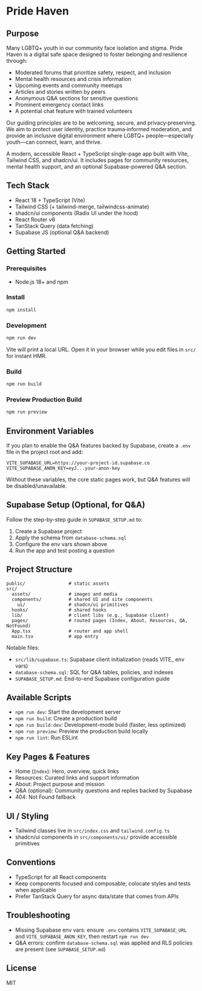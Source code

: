 # Pride Haven

## Purpose

Many LGBTQ+ youth in our community face isolation and stigma. Pride Haven is a digital safe space designed to foster belonging and resilience through:

- Moderated forums that prioritize safety, respect, and inclusion
- Mental health resources and crisis information
- Upcoming events and community meetups
- Articles and stories written by peers
- Anonymous Q&A sections for sensitive questions
- Prominent emergency contact links
- A potential chat feature with trained volunteers

Our guiding principles are to be welcoming, secure, and privacy‑preserving. We aim to protect user identity, practice trauma‑informed moderation, and provide an inclusive digital environment where LGBTQ+ people—especially youth—can connect, learn, and thrive.

A modern, accessible React + TypeScript single-page app built with Vite, Tailwind CSS, and shadcn/ui. It includes pages for community resources, mental health support, and an optional Supabase-powered Q&A section.


## Tech Stack

- React 18 + TypeScript (Vite)
- Tailwind CSS (+ tailwind-merge, tailwindcss-animate)
- shadcn/ui components (Radix UI under the hood)
- React Router v6
- TanStack Query (data fetching)
- Supabase JS (optional Q&A backend)

## Getting Started

### Prerequisites

- Node.js 18+ and npm

### Install

```bash
npm install
```

### Development

```bash
npm run dev
```

Vite will print a local URL. Open it in your browser while you edit files in `src/` for instant HMR.

### Build

```bash
npm run build
```

### Preview Production Build

```bash
npm run preview
```

## Environment Variables

If you plan to enable the Q&A features backed by Supabase, create a `.env` file in the project root and add:

```env
VITE_SUPABASE_URL=https://your-project-id.supabase.co
VITE_SUPABASE_ANON_KEY=eyJ...your-anon-key
```

Without these variables, the core static pages work, but Q&A features will be disabled/unavailable.

## Supabase Setup (Optional, for Q&A)

Follow the step-by-step guide in `SUPABASE_SETUP.md` to:

1. Create a Supabase project
2. Apply the schema from `database-schema.sql`
3. Configure the env vars shown above
4. Run the app and test posting a question

## Project Structure

```
public/                # static assets
src/
  assets/              # images and media
  components/          # shared UI and site components
    ui/                # shadcn/ui primitives
  hooks/               # shared hooks
  lib/                 # client libs (e.g., Supabase client)
  pages/               # routed pages (Index, About, Resources, QA, NotFound)
  App.tsx              # router and app shell
  main.tsx             # app entry
```

Notable files:

- `src/lib/supabase.ts`: Supabase client initialization (reads VITE_ env vars)
- `database-schema.sql`: SQL for Q&A tables, policies, and indexes
- `SUPABASE_SETUP.md`: End-to-end Supabase configuration guide

## Available Scripts

- `npm run dev`: Start the development server
- `npm run build`: Create a production build
- `npm run build:dev`: Development-mode build (faster, less optimized)
- `npm run preview`: Preview the production build locally
- `npm run lint`: Run ESLint

## Key Pages & Features

- Home (`Index`): Hero, overview, quick links
- Resources: Curated links and support information
- About: Project purpose and mission
- Q&A (optional): Community questions and replies backed by Supabase
- 404: Not Found fallback

## UI / Styling

- Tailwind classes live in `src/index.css` and `tailwind.config.ts`
- shadcn/ui components in `src/components/ui/` provide accessible primitives

## Conventions

- TypeScript for all React components
- Keep components focused and composable; colocate styles and tests when applicable
- Prefer TanStack Query for async data/state that comes from APIs

## Troubleshooting

- Missing Supabase env vars: ensure `.env` contains `VITE_SUPABASE_URL` and `VITE_SUPABASE_ANON_KEY`, then restart `npm run dev`
- Q&A errors: confirm `database-schema.sql` was applied and RLS policies are present (see `SUPABASE_SETUP.md`)

## License

MIT


